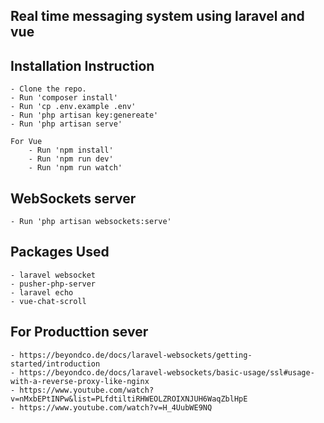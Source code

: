 
## Real time messaging system using laravel and vue


## Installation Instruction

	- Clone the repo.
	- Run 'composer install'
	- Run 'cp .env.example .env'
  	- Run 'php artisan key:genereate'
  	- Run 'php artisan serve'

	For Vue
		- Run 'npm install'
		- Run 'npm run dev'
	  	- Run 'npm run watch'


## WebSockets server
	- Run 'php artisan websockets:serve'

## Packages Used
	- laravel websocket
	- pusher-php-server
	- laravel echo
	- vue-chat-scroll


## For Producttion sever
	- https://beyondco.de/docs/laravel-websockets/getting-started/introduction
	- https://beyondco.de/docs/laravel-websockets/basic-usage/ssl#usage-with-a-reverse-proxy-like-nginx
	- https://www.youtube.com/watch?v=nMxbEPtINPw&list=PLfdtiltiRHWEOLZROIXNJUH6WaqZblHpE
	- https://www.youtube.com/watch?v=H_4UubWE9NQ
